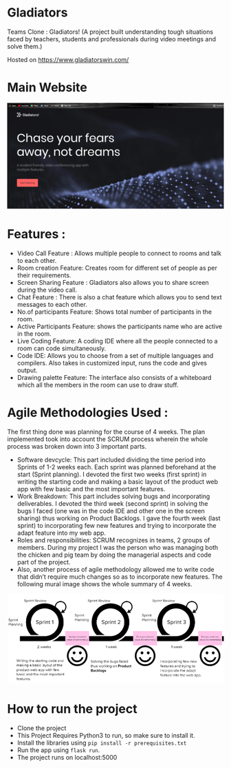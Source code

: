 # Gladiators



Teams Clone : Gladiators! 
(A project built understanding tough situations faced by teachers, students and professionals during video meetings and solve them.)

Hosted on https://www.gladiatorswin.com/

# Main Website 
![Example Image](https://github.com/Tushika25/Gladiators/blob/main/Main%20website.png)




# Features :

- Video Call Feature : Allows multiple people to connect to rooms and talk to each other.
- Room creation Feature: Creates room for different set of people as per their requirements.
- Screen Sharing Feature : Gladiators also allows you to share screen during the video call.
- Chat Feature : There is also a chat feature which allows you to send text messages to each other.
- No.of participants Feature: Shows total number of participants in the room.
- Active Participants Feature: shows the participants name who are active in the room.
- Live Coding Feature: A coding IDE where all the people connected to a room can code simultaneously.
- Code IDE: Allows you to choose from a set of multiple languages and compilers. Also takes in customized input, runs the code and gives output.
- Drawing palette Feature: The interface also consists of a whiteboard which all the members in the room can use to draw stuff. 






# Agile Methodologies Used : 

The first thing done was planning for the course of 4 weeks. The plan implemented took into account the SCRUM process wherein the whole process was broken down into 3 important parts. 
-	Software devcycle: This part included dividing the time period into Sprints of 1-2 weeks each. Each sprint was planned beforehand at the start (Sprint planning). I devoted the first two weeks (first sprint) in writing the starting code and making a basic layout of the product web app with few basic and the most important features. 
-	Work Breakdown: This part includes solving bugs and incorporating deliverables. I devoted the third week (second sprint) in solving the bugs I faced (one was in the code IDE and other one in the screen sharing) thus working on Product Backlogs. I gave the fourth week (last sprint) to incorporating few new features and trying to incorporate the adapt feature into my web app.
-	Roles and responsibilities: SCRUM recognizes in teams, 2 groups of members. During my project I was the person who was managing both the chicken and pig team by doing the managerial aspects and code part of the project.
- Also, another process of agile methodology allowed me to write code that didn’t require much changes so as to incorporate new features. 
The following mural image shows the whole summary of 4 weeks.

![Example Image](https://github.com/Tushika25/Gladiators/blob/main/agile%20(2).png)


# How to run the project

- Clone the project
- This Project Requires Python3 to run, so make sure to install it.
- Install the libraries using `pip install -r prerequisites.txt`
- Run the app using `flask run`.
- The project runs on localhost:5000
